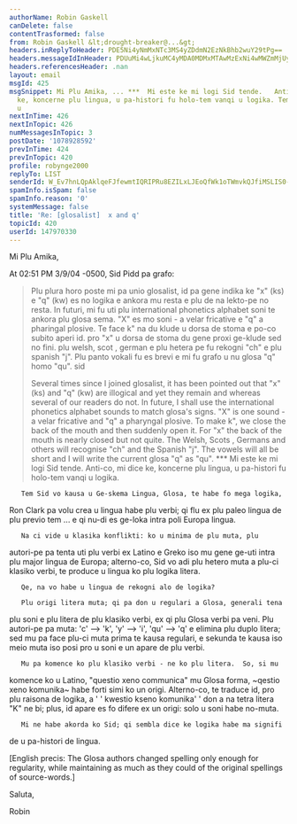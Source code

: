 ```yaml
---
authorName: Robin Gaskell
canDelete: false
contentTrasformed: false
from: Robin Gaskell &lt;drought-breaker@...&gt;
headers.inReplyToHeader: PDE5Ni4yNmMxNTc3MS4yZDdmN2EzNkBhb2wuY29tPg==
headers.messageIdInHeader: PDUuMi4wLjkuMC4yMDA0MDMxMTAwMzExNi4wMWZmMjUyMEBwYWNpZmljLm5ldC5hdT4=
headers.referencesHeader: .nan
layout: email
msgId: 425
msgSnippet: Mi Plu Amika, ... ***  Mi este ke mi logi Sid tende.   Anti-co, mi dice
  ke, koncerne plu lingua, u pa-histori fu holo-tem vanqi u logika. Tem Sid vo kausa
  u
nextInTime: 426
nextInTopic: 426
numMessagesInTopic: 3
postDate: '1078928592'
prevInTime: 424
prevInTopic: 420
profile: robynge2000
replyTo: LIST
senderId: W_Ev7hnLQpAklqeFJfewmtIQRIPRu8EZILxLJEoQfWk1oTWmvkQJfiMSLIS0-0a9nwJqzaxqA5wBhC_uIiAONbEROAkPyxk-uDd0DdcYxQFp0o_L-g
spamInfo.isSpam: false
spamInfo.reason: '0'
systemMessage: false
title: 'Re: [glosalist]  x and q'
topicId: 420
userId: 147970330
---
```


Mi Plu Amika,

At 02:51 PM 3/9/04 -0500, Sid Pidd pa grafo:

>Plu plura horo poste mi pa unio  glosalist, id pa gene  indika ke "x" (ks) e
>"q" (kw) es no logika e ankora mu resta e plu de na lekto-pe no resta. In
>futuri, mi fu uti plu international phonetics alphabet soni te ankora plu 
>glosa
>sema. "X" es mo soni - a velar fricative e "q" a pharingal plosive.
>Te face  k" na du  klude u dorsa de  stoma e po-co subito aperi id. pro "x" u
>dorsa de stoma du gene  proxi ge-klude sed no fini. plu welsh, scot , german
>e plu hetera pe fu rekogni "ch" e plu spanish "j".
>Plu panto vokali fu es brevi e mi fu grafo u nu glosa "q" homo "qu".
>sid
>
>Several times since I joined glosalist, it has been pointed out that "x" (ks)
>and "q" (kw) are illogical and yet they remain and whereas several of our
>readers do not. In future, I shall use the international phonetics alphabet
>sounds to match glosa's signs. "X" is one sound - a velar fricative and "q" a
>pharyngal plosive.
>To make k", we close the back of the mouth and then suddenly open it. For "x"
>the back of the mouth is nearly closed but not quite. The Welsh, Scots ,
>Germans and others will recognise "ch" and the Spanish "j".
>The vowels will all be short and I will write the current glosa "q" as "qu".
***  Mi este ke mi logi Sid tende.   Anti-co, mi dice ke, koncerne plu 
lingua, u pa-histori fu holo-tem vanqi u logika.

       Tem Sid vo kausa u Ge-skema Lingua, Glosa, te habe fo mega logika, 
Ron Clark pa volu crea u lingua habe plu verbi; qi flu ex plu paleo lingua 
de plu previo tem ... e qi nu-di es ge-loka intra poli Europa lingua.

       Na ci vide u klasika konflikti: ko u minima de plu muta, plu 
autori-pe pa tenta uti plu verbi ex Latino e Greko iso mu gene ge-uti intra 
plu major lingua de Europa; alterno-co, Sid vo adi plu hetero muta a plu-ci 
klasiko verbi, te produce u lingua ko plu logika litera.

       Qe, na vo habe u lingua de rekogni alo de logika?

       Plu origi litera muta; qi pa don u regulari a Glosa, generali tena 
plu soni e plu litera de plu klasiko verbi, ex qi plu Glosa verbi pa 
veni.  Plu autori-pe pa muta: 'c' --> 'k', 'y' --> 'i', 'qu' --> 'q' e 
elimina plu duplo litera; sed mu pa face plu-ci muta prima te kausa 
regulari, e sekunda te kausa iso meio muta iso posi pro u soni e un apare 
de plu verbi.

       Mu pa komence ko plu klasiko verbi - ne ko plu litera.  So, si mu 
komence ko u Latino, "questio xeno communica" mu Glosa forma, ~qestio xeno 
komunika~ habe forti simi ko un origi.
       Alterno-co, te traduce id, pro plu raisona de logika, a ' ' kwestio 
kseno komunika' ' don a na tetra litera "K" ne bi; plus, id apare es fo 
difere ex un origi: solo u soni habe no-muta.

       Mi ne habe akorda ko Sid; qi sembla dice ke logika habe ma signifi 
de u pa-histori de lingua.

[English precis: The Glosa authors changed spelling only enough for 
regularity, while maintaining as much as they could of the original 
spellings of source-words.]

Saluta,

Robin  



